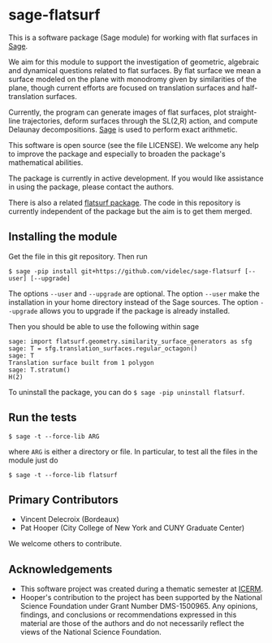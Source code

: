 sage-flatsurf
=============

This is a software package (Sage module) for working with flat surfaces in 
[Sage](http://sagemath.org). 

We aim for this module to support the investigation of geometric, algebraic and 
dynamical questions related to flat surfaces. By flat surface we mean a surface
modeled on the plane with monodromy given by similarities of the plane, though
current efforts are focused on translation surfaces and half-translation 
surfaces.

Currently, the program can generate images of flat surfaces, plot straight-line
trajectories, deform surfaces through the SL(2,R) action, and compute Delaunay
decompositions. [Sage](http://sagemath.org) is used to perform exact arithmetic.

This software is open source (see the file LICENSE). We welcome any help to 
improve the package and especially to broaden the package's mathematical 
abilities.

The package is currently in active development. If you would like assistance
in using the package, please contact the authors.

There is also a related [flatsurf package](http://www.labri.fr/perso/vdelecro/programming.html).
The code in this repository is currently independent of the package but
the aim is to get them merged.

Installing the module
---------------------

Get the file in this git repository. Then run

    $ sage -pip install git+https://github.com/videlec/sage-flatsurf [--user] [--upgrade]

The options `--user` and `--upgrade` are optional. The option `--user` make
the installation in your home directory instead of the Sage sources. The
option `--upgrade` allows you to upgrade if the package is already installed.

Then you should be able to use the following within sage

    sage: import flatsurf.geometry.similarity_surface_generators as sfg
    sage: T = sfg.translation_surfaces.regular_octagon()
	sage: T
	Translation surface built from 1 polygon
	sage: T.stratum()
	H(2)

To uninstall the package, you can do `$ sage -pip uninstall flatsurf`.

Run the tests
-------------

    $ sage -t --force-lib ARG

where `ARG` is either a directory or file. In particular, to test all the
files in the module just do

    $ sage -t --force-lib flatsurf

Primary Contributors
--------------------
* Vincent Delecroix (Bordeaux)
* Pat Hooper (City College of New York and CUNY Graduate Center)

We welcome others to contribute.

Acknowledgements
----------------
* This software project was created during a thematic semester at [ICERM](https://icerm.brown.edu).
* Hooper's contribution to the project has been supported by the National 
Science Foundation under Grant Number DMS-1500965. Any opinions, findings, 
and conclusions or recommendations expressed in this material are those of 
the authors and do not necessarily reflect the views of the National 
Science Foundation.

